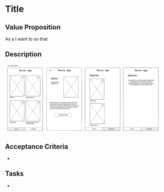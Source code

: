 # Title

## Value Proposition

As a
I want to
so that

## Description

![wireframe](./assets/scribble-watchlist.png)

## Acceptance Criteria

-

## Tasks

-
